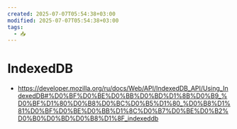 ```yaml
---
created: 2025-07-07T05:54:38+03:00
modified: 2025-07-07T05:54:38+03:00
tags:
  - 📥
---
```


# IndexedDB

 - https://developer.mozilla.org/ru/docs/Web/API/IndexedDB_API/Using_IndexedDB#%D0%BF%D0%BE%D0%BB%D0%BD%D1%8B%D0%B9_%D0%BF%D1%80%D0%B8%D0%BC%D0%B5%D1%80_%D0%B8%D1%81%D0%BF%D0%BE%D0%BB%D1%8C%D0%B7%D0%BE%D0%B2%D0%B0%D0%BD%D0%B8%D1%8F_indexeddb
